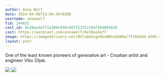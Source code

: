 ```yaml
---
author: Anna Wolf
date: 2024-04-06T13:04:45+0200
username: annawolf
fid: 244832
cast_id: 0x38aadaf71a389c9f0cdd7f5175119ef18d084b26
cast: https://warpcast.com/annawolf/0x38aadaf7
image: https://imagedelivery.net/BXluQx4ige9GuW0Ia56BHw/ff2654dd-d392-49be-a735-4d396d3d4c00/original
layout: post
---
```

One of the least known pioneers of generative art - Croatian artist and engineer Viko Ziljak.  

![](https://imagedelivery.net/BXluQx4ige9GuW0Ia56BHw/ff2654dd-d392-49be-a735-4d396d3d4c00/original)
![](https://imagedelivery.net/BXluQx4ige9GuW0Ia56BHw/a455d18a-ea0c-4a1d-99dd-f43d321a9600/original)